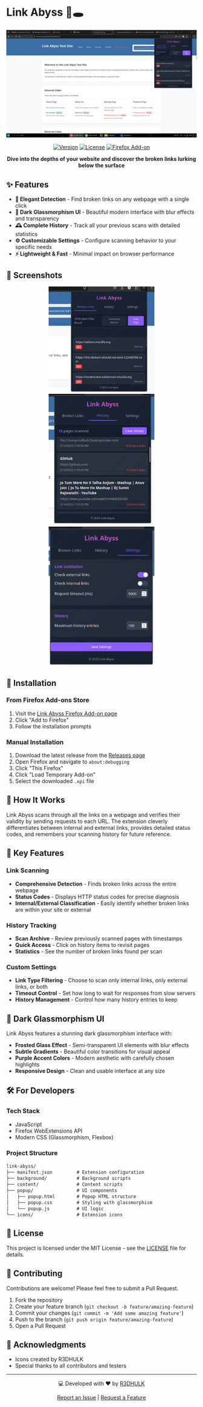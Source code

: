 # Link Abyss 🔗🕳️

![Link Abyss Header](/show.png)

<div align="center">
  
[![Version](https://img.shields.io/badge/version-1.0.0-blueviolet.svg)](https://github.com/R3DHULK/link-abyss)
[![License](https://img.shields.io/badge/license-MIT-blue.svg)](LICENSE)
[![Firefox Add-on](https://img.shields.io/badge/Firefox-Add--on-orange.svg)](https://addons.mozilla.org/)

**Dive into the depths of your website and discover the broken links lurking below the surface**

</div>

## ✨ Features

- **🔎 Elegant Detection** - Find broken links on any webpage with a single click
- **🖤 Dark Glassmorphism UI** - Beautiful modern interface with blur effects and transparency
- **🕰️ Complete History** - Track all your previous scans with detailed statistics
- **⚙️ Customizable Settings** - Configure scanning behavior to your specific needs
- **⚡ Lightweight & Fast** - Minimal impact on browser performance

## 📸 Screenshots

<div align="center">
  <img src="/tabs/detection.png" width="280" alt="Broken Links Tab">
  <img src="/tabs/history.png" width="280" alt="History Tab">
  <img src="/tabs/settings.png" width="280" alt="Settings Tab">
</div>

## 🚀 Installation

### From Firefox Add-ons Store

1. Visit the [Link Abyss Firefox Add-on page](https://addons.mozilla.org/en-US/firefox/addon/link-abyss-broken-link-detecto/)
2. Click "Add to Firefox"
3. Follow the installation prompts

### Manual Installation

1. Download the latest release from the [Releases page](https://github.com/R3DHULK/link-abyss/releases)
2. Open Firefox and navigate to `about:debugging`
3. Click "This Firefox"
4. Click "Load Temporary Add-on"
5. Select the downloaded `.xpi` file

## 🔧 How It Works

Link Abyss scans through all the links on a webpage and verifies their validity by sending requests to each URL. The extension cleverly differentiates between internal and external links, provides detailed status codes, and remembers your scanning history for future reference.

## 💎 Key Features

### Link Scanning

- **Comprehensive Detection** - Finds broken links across the entire webpage
- **Status Codes** - Displays HTTP status codes for precise diagnosis
- **Internal/External Classification** - Easily identify whether broken links are within your site or external

### History Tracking

- **Scan Archive** - Review previously scanned pages with timestamps
- **Quick Access** - Click on history items to revisit pages
- **Statistics** - See the number of broken links found per scan

### Custom Settings

- **Link Type Filtering** - Choose to scan only internal links, only external links, or both
- **Timeout Control** - Set how long to wait for responses from slow servers
- **History Management** - Control how many history entries to keep

## 🎨 Dark Glassmorphism UI

Link Abyss features a stunning dark glassmorphism interface with:

- **Frosted Glass Effect** - Semi-transparent UI elements with blur effects
- **Subtle Gradients** - Beautiful color transitions for visual appeal
- **Purple Accent Colors** - Modern aesthetic with carefully chosen highlights
- **Responsive Design** - Clean and usable interface at any size

## 🛠️ For Developers

### Tech Stack

- JavaScript
- Firefox WebExtensions API
- Modern CSS (Glassmorphism, Flexbox)

### Project Structure

```
link-abyss/
├── manifest.json         # Extension configuration
├── background/           # Background scripts
├── content/              # Content scripts
├── popup/                # UI components
│   ├── popup.html        # Popup HTML structure
│   ├── popup.css         # Styling with glassmorphism
│   └── popup.js          # UI logic
└── icons/                # Extension icons
```

## 📜 License

This project is licensed under the MIT License - see the [LICENSE](LICENSE.md) file for details.

## 🤝 Contributing

Contributions are welcome! Please feel free to submit a Pull Request.

1. Fork the repository
2. Create your feature branch (`git checkout -b feature/amazing-feature`)
3. Commit your changes (`git commit -m 'Add some amazing feature'`)
4. Push to the branch (`git push origin feature/amazing-feature`)
5. Open a Pull Request

## 📣 Acknowledgments

- Icons created by R3DHULK
- Special thanks to all contributors and testers

---

<div align="center">
  
💻 Developed with ❤️ by [R3DHULK](https://github.com/R3DHULK)

[Report an Issue](https://github.com/R3DHULK/link-abyss/issues) | [Request a Feature](https://github.com/R3DHULK/link-abyss/issues)

</div>